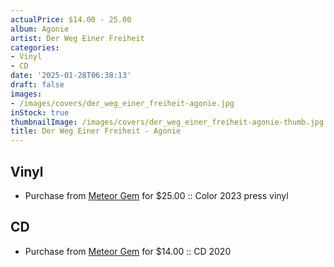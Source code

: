 ```yaml
---
actualPrice: $14.00 - 25.00
album: Agonie
artist: Der Weg Einer Freiheit
categories:
- Vinyl
- CD
date: '2025-01-28T06:38:13'
draft: false
images:
- /images/covers/der_weg_einer_freiheit-agonie.jpg
inStock: true
thumbnailImage: /images/covers/der_weg_einer_freiheit-agonie-thumb.jpg
title: Der Weg Einer Freiheit - Agonie
---
```


## Vinyl
* Purchase from [Meteor Gem](https://meteor-gem.com/products/der-weg-einer-freiheit-agonie-lp) for $25.00 :: Color 2023 press vinyl
## CD
* Purchase from [Meteor Gem](https://meteor-gem.com/products/der-weg-einer-freiheit-agonie-cd) for $14.00 :: CD 2020
